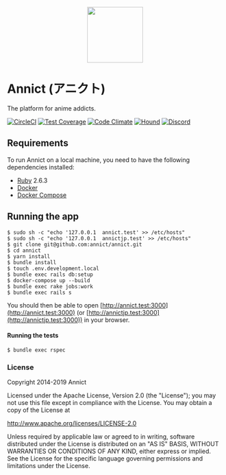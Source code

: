 <p align="center"><a href="https://annict.com" target="_blank" rel="noopener"><img src="https://user-images.githubusercontent.com/56767/56467671-fdd6ea80-645c-11e9-9056-a5d3fd5739e6.png" width="130" /></a></p>

# Annict (アニクト)

The platform for anime addicts.

[![CircleCI](https://img.shields.io/circleci/project/github/annict/annict.svg)](https://circleci.com/gh/annict/annict)
[![Test Coverage](https://api.codeclimate.com/v1/badges/ba10b596888853bc3f83/test_coverage)](https://codeclimate.com/github/annict/annict/test_coverage)
[![Code Climate](https://codeclimate.com/github/annict/annict/badges/gpa.svg)](https://codeclimate.com/github/annict/annict)
[![Hound](https://camo.githubusercontent.com/23ee7a697b291798079e258bbc25434c4fac4f8b/68747470733a2f2f696d672e736869656c64732e696f2f62616467652f50726f7465637465645f62792d486f756e642d6138373364312e737667)](https://houndci.com)
[![Discord](https://camo.githubusercontent.com/b12a95e20b7ca35f918c0ab5103fe56b6f44c067/68747470733a2f2f696d672e736869656c64732e696f2f62616467652f636861742d6f6e253230646973636f72642d3732383964612e737667)](https://discord.gg/PVJRUKP)


## Requirements

To run Annict on a local machine, you need to have the following dependencies installed:

- [Ruby](https://www.ruby-lang.org) 2.6.3
- [Docker](https://www.docker.com)
- [Docker Compose](https://docs.docker.com/compose/)


## Running the app

```
$ sudo sh -c "echo '127.0.0.1  annict.test' >> /etc/hosts"
$ sudo sh -c "echo '127.0.0.1  annictjp.test' >> /etc/hosts"
$ git clone git@github.com:annict/annict.git
$ cd annict
$ yarn install
$ bundle install
$ touch .env.development.local
$ bundle exec rails db:setup
$ docker-compose up --build
$ bundle exec rake jobs:work
$ bundle exec rails s
```

You should then be able to open [http://annict.test:3000](http://annict.test:3000) (or [http://annictjp.test:3000](http://annictjp.test:3000)) in your browser.


#### Running the tests

```
$ bundle exec rspec
```


### License

Copyright 2014-2019 Annict

Licensed under the Apache License, Version 2.0 (the "License");
you may not use this file except in compliance with the License.
You may obtain a copy of the License at

http://www.apache.org/licenses/LICENSE-2.0

Unless required by applicable law or agreed to in writing, software
distributed under the License is distributed on an "AS IS" BASIS,
WITHOUT WARRANTIES OR CONDITIONS OF ANY KIND, either express or implied.
See the License for the specific language governing permissions and
limitations under the License.
